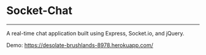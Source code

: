 # Socket-Chat
___
A real-time chat application built using Express, Socket.io, and jQuery.

Demo:
https://desolate-brushlands-8978.herokuapp.com/
